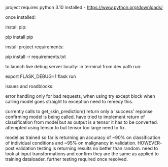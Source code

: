 project requires python 3.10 installed - https://www.python.org/downloads/

once installed:

install pip:   

pip install pip

install project requirements: 

pip install -r requirements.txt

to launch live debug server locally: 
in terminal from dev path run:

export FLASK_DEBUG=1
flask run

issues and roadblocks:

error handling only for bad requests, when using try except block when calling model goes straight to exception need to remedy this.

currently calls to get_skin_prediction() return only a 'success' reponse confirming model is being called. have tried to implement return of classification from model but as output is a tensor it has to be converted. attempted using tensor.to but tensor too large need to fix.

model as trained so far is returning an accuracy of ~90% on classification of individual conditions and ~95% on malignancy in validation. HOWEVER- post validation testing is returning results no better than random. need to look at input transformations and confirm  they are the same as applied to training dataloader. further testing required once resolved.